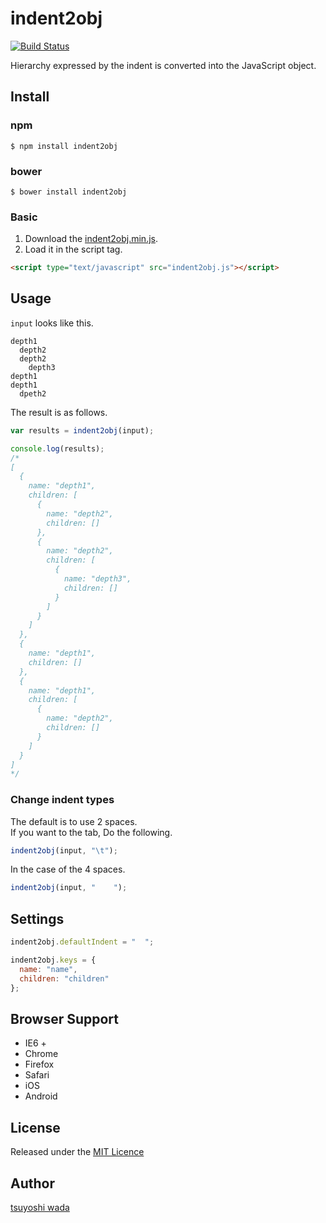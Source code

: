 indent2obj
==========

[![Build Status](http://img.shields.io/travis/tsuyoshiwada/indent2obj.svg?style=flat-square)](https://travis-ci.org/tsuyoshiwada/indent2obj)


Hierarchy expressed by the indent is converted into the JavaScript object.


## Install

### npm

```
$ npm install indent2obj
```

### bower

```
$ bower install indent2obj
```

### Basic

1. Download the [indent2obj.min.js](https://raw.githubusercontent.com/tsuyoshiwada/indent2obj/master/indent2obj.min.js).  
2. Load it in the script tag.


```html
<script type="text/javascript" src="indent2obj.js"></script>
```



## Usage

`input` looks like this.

```
depth1
  depth2
  depth2
    depth3
depth1
depth1
  dpeth2
```

The result is as follows.

```javascript
var results = indent2obj(input);

console.log(results);
/*
[
  {
    name: "depth1",
    children: [
      {
        name: "depth2",
        children: []
      },
      {
        name: "depth2",
        children: [
          {
            name: "depth3",
            children: []
          }
        ]
      }
    ]
  },
  {
    name: "depth1",
    children: []
  },
  {
    name: "depth1",
    children: [
      {
        name: "depth2",
        children: []
      }
    ]
  }
]
*/
```


### Change indent types

The default is to use 2 spaces.  
If you want to the tab, Do the following.

```javascript
indent2obj(input, "\t");
```

In the case of the 4 spaces.

```javascript
indent2obj(input, "    ");
```


## Settings

```javascript
indent2obj.defaultIndent = "  ";

indent2obj.keys = {
  name: "name",
  children: "children"
};
```



## Browser Support

* IE6 +
* Chrome
* Firefox
* Safari
* iOS
* Android


## License
Released under the [MIT Licence](https://raw.githubusercontent.com/tsuyoshiwada/indent2obj/master/LICENSE)


## Author
[tsuyoshi wada](https://github.com/tsuyoshiwada/)
